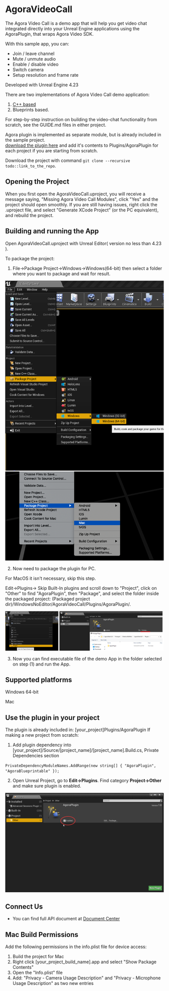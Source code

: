 # AgoraVideoCall

The Agora Video Call is a demo app that will help you get video chat integrated directly into your Unreal Engine applications using the AgoraPlugin, that wraps Agora Video SDK.

With this sample app, you can:

- Join / leave channel
- Mute / unmute audio
- Enable / disable video
- Switch camera
- Setup resolution and frame rate 

Developed with Unreal Engine 4.23

There are two implementations of Agora Video Call demo application:
1) [C++ based](https://github.com/AgoraIO-Community/Agora-Unreal-SDK-CPP)
2) Blueprints based.

For step-by-step instruction on building the video-chat functionality from scratch, see the GUIDE.md files in either project.

Agora plugin is implemented as separate module, but is already included in the sample project.  
[download the plugin here](https://gitlab.nixdev.co/agora.io/agora.io-ue-plugin) and add it's contents to Plugins/AgoraPlugin for each project if you are starting from scratch.

Download the project with command `git clone --recursive todo::link_to_the_repo`.

## Opening the Project
When you first open the AgoraVideoCall.uproject, you will receive a message saying, "Missing Agora Video Call Modules", click "Yes" and the project should open smoothly. 
If you are still having issues, right click the .uproject file, and select "Generate XCode Project" (or the PC equivalent), and rebuild the project.

## Building and running the App

Open AgoraVideoCall.uproject with Unreal Editor( version no less than 4.23 ).

To package the project:

1) File->Package Project->Windows->Windows(64-bit) then select a folder where you want to package and wait for result.

![Alt text](ReadMeImages/HowToPackageProject.png?raw=true "PackageProject")
![Alt text](ReadMeImages/HowToPackageProjectMac.png?raw=true "PackageProject")

2) Now need to package the plugin for PC. 

For MacOS it isn't necessary, skip this step.

Edit->Plugins-> Skip Built-In plugins and scroll down to "Project", click on "Other" to find "AgoraPlugin", then "Package", and select the folder inside the packaged project:
(Packaged project dir)/WindowsNoEditor/AgoraVideoCall/Plugins/AgoraPlugin/.

![Alt text](ReadMeImages/HowToPackagePlugin.png?raw=true "PackagePlugin")

3) Now you can find executable file of the demo App in the folder selected on step (1) and run the App.

## Supported platforms

Windows 64-bit

Mac

## Use the plugin in your project
The plugin is already included in: [your_project]Plugins/AgoraPlugin
If making a new project from scratch:

1. Add plugin dependency into [your_project]/Source/[project_name]/[project_name].Build.cs, Private Dependencies section

`PrivateDependencyModuleNames.AddRange(new string[] { "AgoraPlugin", "AgoraBlueprintable" });`

2. Open Unreal Project, go to **Edit->Plugins**. Find category **Project->Other** and make sure plugin is enabled.

![Enable Plugin](ReadMeImages/2020-03-12_13-26-59.png)

## Connect Us

- You can find full API document at [Document Center](https://docs.agora.io/en/)

## Mac Build Permissions

Add the following permissions in the info.plist file for device access:
1. Build the project for Mac
2. Right click [your_project_build_name].app and select "Show Package Contents"
3. Open the "Info.plist" file 
4. Add: "Privacy - Camera Usage Description" and "Privacy - Microphone Usage Description" as two new entries

